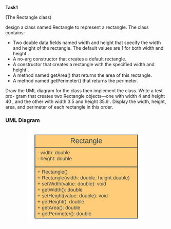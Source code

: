 **Task1**

(The Rectangle class)

design a class named Rectangle to represent a rectangle. The class contains:
- Two double data fields named width and height that specify the width and height of the rectangle. The default values are 1 for both width and height .
- A no-arg constructor that creates a default rectangle.
- A constructor that creates a rectangle with the specified width and height .
- A method named getArea() that returns the area of this rectangle.
- A method named getPerimeter() that returns the perimeter.

Draw the UML diagram for the class then implement the class. Write a test pro-
gram that creates two Rectangle objects—one with width 4 and height 40 , and the other with width 3.5 and height 35.9 . Display the width, height, area, and
perimeter of each rectangle in this order.

### UML Diagram
<p align="center">
    <img src="Rectangle-UML.svg" width="360" />
</p>